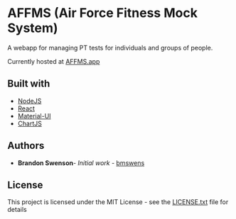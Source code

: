 # AFFMS (Air Force Fitness Mock System)

A webapp for managing PT tests for individuals and groups of people.

Currently hosted at [AFFMS.app](https://affms.app/)

## Built with

* [NodeJS](https://nodejs.org/)
* [React](https://reactjs.org/)
* [Material-UI](https://material-ui.com/)
* [ChartJS](https://www.chartjs.org/)

## Authors

* **Brandon Swenson**- *Initial work* - [bmswens](https://github.com/bmswens)

## License

This project is licensed under the MIT License - see the [LICENSE.txt](LICENSE.txt) file for details

